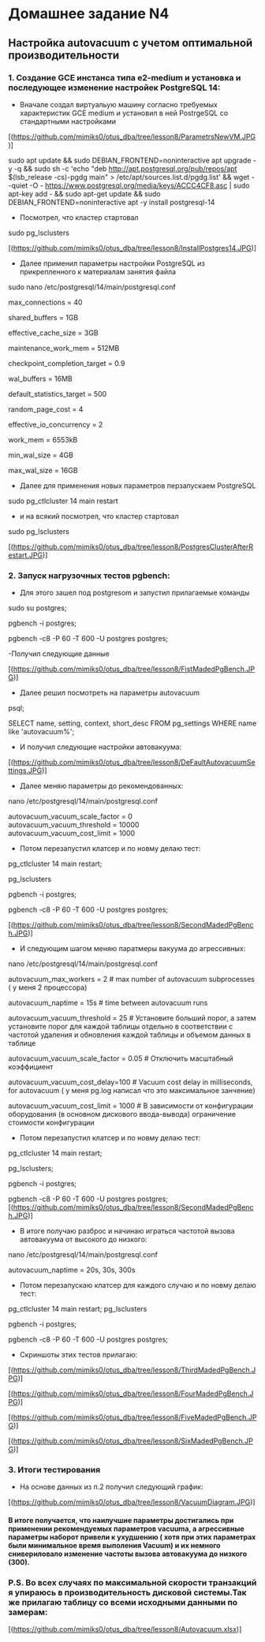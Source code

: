 # Домашнее задание N4
## Настройка autovacuum с учетом оптимальной производительности

### 1.  Создание GCE инстанса типа e2-medium и установка и поcледующее изменение настройек PostgreSQL 14:

- Вначале создал  виртуальую машину согласно требуемых характеристик GCE medium и установил в ней PostrgeSQL со стандартными настройками

[(https://github.com/mimiks0/otus_dba/tree/lesson8/ParametrsNewVM.JPG)]

sudo apt update && sudo DEBIAN_FRONTEND=noninteractive apt upgrade -y -q && sudo sh -c 'echo "deb http://apt.postgresql.org/pub/repos/apt $(lsb_release -cs)-pgdg main" > /etc/apt/sources.list.d/pgdg.list' && wget --quiet -O - https://www.postgresql.org/media/keys/ACCC4CF8.asc | sudo apt-key add - && sudo apt-get update && sudo DEBIAN_FRONTEND=noninteractive apt -y install postgresql-14

- Посмотрел, что кластер стартовал

sudo pg_lsclusters


[(https://github.com/mimiks0/otus_dba/tree/lesson8/InstallPostgres14.JPG)]


- Далее применил параметры настройки PostgreSQL из прикрепленного к материалам занятия файла

sudo nano /etc/postgresql/14/main/postgresql.conf
 
max_connections = 40 

shared_buffers = 1GB 

effective_cache_size = 3GB

maintenance_work_mem = 512MB 

checkpoint_completion_target = 0.9 

wal_buffers = 16MB 

default_statistics_target = 500

random_page_cost = 4

effective_io_concurrency = 2

work_mem = 6553kB 

min_wal_size = 4GB 

max_wal_size = 16GB


- Далее для применения новых параметров перзапускаем PostgreSQL

sudo pg_ctlcluster 14 main restart

-  и на всякий посмотрел, что кластер стартовал

sudo pg_lsclusters


[(https://github.com/mimiks0/otus_dba/tree/lesson8/PostgresClusterAfterRestart.JPG)]



### 2.  Запуск  нагрузочных тестов pgbench:

- Для этого  зашел под postgresom и запустил прилагаемые команды 

sudo su postgres;

pgbench  -i postgres;

pgbench -c8 -P 60 -T 600 -U postgres postgres;

-Получил следующие данные


[(https://github.com/mimiks0/otus_dba/tree/lesson8/FistMadedPgBench.JPG)]


- Далее решил  посмотреть на  параметры autovacuum

psql;

SELECT name, setting, context, short_desc FROM pg_settings WHERE name like 'autovacuum%';

- И получил следующие настройки автовакуума:

[(https://github.com/mimiks0/otus_dba/tree/lesson8/DeFaultAutovacuumSettings.JPG)]


 - Далее меняю  параметры до рекомендованных:
 
 nano /etc/postgresql/14/main/postgresql.conf
 
autovacuum_vacuum_scale_factor = 0   
autovacuum_vacuum_threshold = 10000   
autovacuum_vacuum_cost_limit = 1000

 
 - Потом перезапустил клатсер и по новму делаю тест:

pg_ctlcluster 14 main restart;

pg_lsclusters

pgbench  -i postgres;

pgbench -c8 -P 60 -T 600 -U postgres postgres;

 [(https://github.com/mimiks0/otus_dba/tree/lesson8/SecondMadedPgBench.JPG)]
 
 -  И следующим шагом меняю  паратмеры вакуума до агрессивных:
 
nano /etc/postgresql/14/main/postgresql.conf
 
autovacuum_max_workers = 2            # max number of autovacuum subprocesses ( у меня 2 процессора)

autovacuum_naptime = 15s              # time between autovacuum runs

autovacuum_vacuum_threshold = 25      # Установите больший порог, а затем установите порог для каждой таблицы отдельно в соответствии с частотой удаления и обновления каждой таблицы и объемом данных в таблице

autovacuum_vacuum_scale_factor = 0.05 # Отключить масштабный коэффициент

autovacuum_vacuum_cost_delay=100    #  Vacuum cost delay in milliseconds, for autovacuum ( у меня pg.log написал что это максимальное занчение)

autovacuum_vacuum_cost_limit = 1000   # В зависимости от конфигурации оборудования (в основном дискового ввода-вывода) ограничение стоимости конфигурации

 
 - Потом перезапустил клатсер и по новму делаю тест:

pg_ctlcluster 14 main restart;

pg_lsclusters;

pgbench  -i postgres;

pgbench -c8 -P 60 -T 600 -U postgres postgres;
 [(https://github.com/mimiks0/otus_dba/tree/lesson8/SecondMadedPgBench.JPG)]
 
 - В итоге получаю разброс и начинаю  играться частотой вызова автовакуума от высокого до низкого:

nano /etc/postgresql/14/main/postgresql.conf

autovacuum_naptime = 20s, 30s, 300s 
 
- Потом перезапускаю  клатсер для каждого случаю и по новму делаю тест:

pg_ctlcluster 14 main restart;
pg_lsclusters

pgbench  -i postgres;

pgbench -c8 -P 60 -T 600 -U postgres postgres;
- Скриншоты этих тестов прилагаю:

[(https://github.com/mimiks0/otus_dba/tree/lesson8/ThirdMadedPgBench.JPG)]
 
[(https://github.com/mimiks0/otus_dba/tree/lesson8/FourMadedPgBench.JPG)]

[(https://github.com/mimiks0/otus_dba/tree/lesson8/FiveMadedPgBench.JPG)]

[(https://github.com/mimiks0/otus_dba/tree/lesson8/SixMadedPgBench.JPG)]


### 3.   Итоги тестирования

- На основе данных из п.2  получил следующий график:

  
 [(https://github.com/mimiks0/otus_dba/tree/lesson8/VacuumDiagram.JPG)]


#### В итоге получается, что наилучшие параметры достигались при применении рекомендуемых параметров vacuumа, а агрессивные параметры наборот привели к  ухудшению ( хотя при этих параметрах были минимальное время выполения Vacuum) и   их немного снивериловало изменение частоты вызова автовакуума до низкого (300).
 

 ### P.S.   Во всех случаях по максимальной скорости транзакций я упираюсь в производительность дисковой системы.Так же прилагаю таблицу со всеми исходными данными по замерам:
  [(https://github.com/mimiks0/otus_dba/tree/lesson8/Autovacuum.xlsx)]

 
